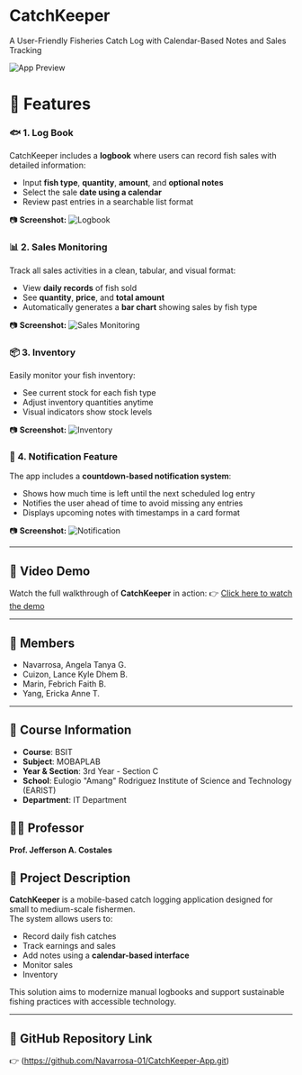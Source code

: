 # CatchKeeper

A User-Friendly Fisheries Catch Log with Calendar-Based Notes and Sales Tracking

![App Preview](PICTURES%20FOR%20CATCHKEEPER/main_page.jpg)

# 📝 Features

### 🐟 1. Log Book
CatchKeeper includes a **logbook** where users can record fish sales with detailed information:
- Input **fish type**, **quantity**, **amount**, and **optional notes**
- Select the sale **date using a calendar**
- Review past entries in a searchable list format
  
📷 **Screenshot:**
![Logbook](PICTURES%20FOR%20CATCHKEEPER/logbook.jpg)

### 📊 2. Sales Monitoring
Track all sales activities in a clean, tabular, and visual format:
- View **daily records** of fish sold
- See **quantity**, **price**, and **total amount**
- Automatically generates a **bar chart** showing sales by fish type

📷 **Screenshot:**
![Sales Monitoring](PICTURES%20FOR%20CATCHKEEPER/sales_monitoring.jpg)

### 📦 3. Inventory
Easily monitor your fish inventory:
- See current stock for each fish type
- Adjust inventory quantities anytime
- Visual indicators show stock levels

📷 **Screenshot:**
![Inventory](PICTURES%20FOR%20CATCHKEEPER/inventory.jpg)

### 🔔 4. Notification Feature
The app includes a **countdown-based notification system**:
- Shows how much time is left until the next scheduled log entry
- Notifies the user ahead of time to avoid missing any entries
- Displays upcoming notes with timestamps in a card format

📷 **Screenshot:**
![Notification](PICTURES%20FOR%20CATCHKEEPER/notification.jpg)

---
## 🎥 Video Demo

Watch the full walkthrough of **CatchKeeper** in action:
👉 [Click here to watch the demo](https://www.youtube.com/watch?v=your-demo-video-link)

---
## 👥 Members
- Navarrosa, Angela Tanya G.
- Cuizon, Lance Kyle Dhem B.
- Marin, Febrich Faith B.
- Yang, Ericka Anne T.

---

## 📘 Course Information
- **Course**: BSIT  
- **Subject**: MOBAPLAB 
- **Year & Section**: 3rd Year - Section C 
- **School**: Eulogio "Amang" Rodriguez Institute of Science and Technology (EARIST)  
- **Department**: IT Department  

## 👨‍🏫 Professor
**Prof. Jefferson A. Costales**

## 📱 Project Description
**CatchKeeper** is a mobile-based catch logging application designed for small to medium-scale fishermen.  
The system allows users to:
- Record daily fish catches
- Track earnings and sales
- Add notes using a **calendar-based interface**
- Monitor sales
- Inventory

This solution aims to modernize manual logbooks and support sustainable fishing practices with accessible technology.

---

## 🔗 GitHub Repository Link
👉 (https://github.com/Navarrosa-01/CatchKeeper-App.git)

